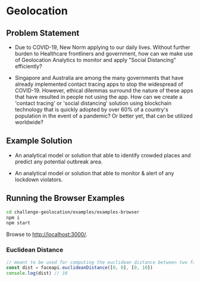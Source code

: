 # Geolocation

## Problem Statement

- Due to COVID-19, New Norm applying to our daily lives. Without further burden to Healthcare frontliners and government, how can we make use of Geolocation Analytics to monitor and apply "Social Distancing" efficiently?

- Singapore and Australia are among the many governments that have already implemented contact tracing apps to stop the widespread of COVID-19. However, ethical dilemmas surround the nature of these apps that have resulted in people not using the app. How can we create a 'contact tracing' or 'social distancing' solution using blockchain technology that is quickly adopted by over 60% of a country's population in the event of a pandemic? Or better yet, that can be utilized worldwide?

## Example Solution

- An analytical model or solution that able to identify crowded places and predict any potential outbreak area.

- An analytical model or solution that able to monitor & alert of any lockdown violators.

## Running the Browser Examples

``` bash
cd challenge-geolocation/examples/examples-browser
npm i
npm start
```

Browse to <http://localhost:3000/>.

### Euclidean Distance

``` javascript
// meant to be used for computing the euclidean distance between two face descriptors
const dist = faceapi.euclideanDistance([0, 0], [0, 10])
console.log(dist) // 10
```